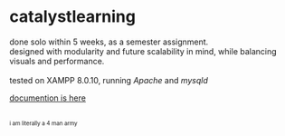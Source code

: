 # catalystlearning
done solo within 5 weeks, as a semester assignment.
<br>designed with modularity and future scalability in mind, while balancing visuals and performance.
<br><br>tested on XAMPP 8.0.10, running <i>Apache</i> and <i>mysqld</i>

[documention is here](extras/documentation112021.pdf)

<br><sub><sub>i am literally a 4 man army</sub></sub>
